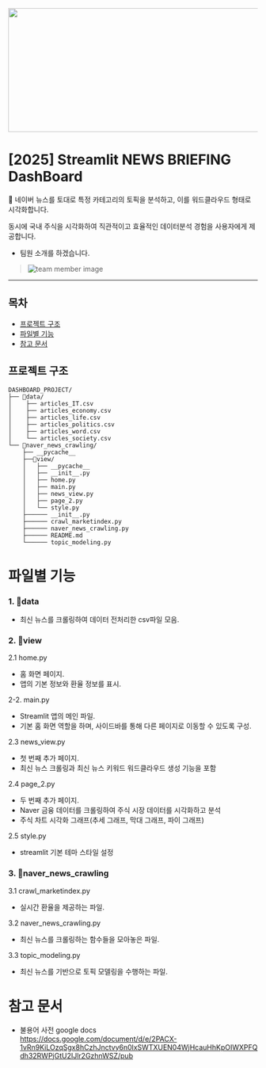 <div align="center">
<img src="https://github.com/user-attachments/assets/567809d6-ce04-4149-8fb1-c07c988b880e"  width="700" height="250">
</div>

# [2025] Streamlit NEWS BRIEFING DashBoard

:mag_right: 네이버 뉴스를 토대로 특정 카테고리의 토픽을 분석하고,
이를 워드클라우드 형태로 시각화합니다. <br>

  동시에 국내 주식을 시각화하여 직관적이고 효율적인 데이터분석 경험을 사용자에게 제공합니다.
  


- 팀원 소개를 하겠습니다.
> ![team member image](https://github.com/user-attachments/assets/da2b3706-3410-4a8b-8478-d6e07e929563)

* * *
## 목차
  - [프로젝트 구조](#프로젝트-구조)
  - [파일별 기능](#파일별-기능)
  - [참고 문서](#참고-문서)

## 프로젝트 구조
```
DASHBOARD_PROJECT/
├── 📁data/
│    ├── articles_IT.csv
│    ├── articles_economy.csv
│    ├── articles_life.csv
│    ├── articles_politics.csv
│    ├── articles_word.csv
│    └── articles_society.csv
└── 📁naver_news_crawling/
    ├── __pycache__
    ├──📁view/
    │   ├── __pycache__
    │   ├── __init__.py
    │   ├── home.py
    │   ├── main.py
    │   ├── news_view.py
    │   ├── page_2.py
    │   └── style.py
    ├────── __init__.py
    ├────── crawl_marketindex.py
    ├────── naver_news_crawling.py
    ├────── README.md
    └────── topic_modeling.py
```


# 파일별 기능
### 1. 📁data
- 최신 뉴스를 크롤링하여 데이터 전처리한 csv파일 모음.

### 2. 📁view
2.1 home.py
- 홈 화면 페이지.
- 앱의 기본 정보와 환율 정보를 표시.

2-2. main.py
- Streamlit 앱의 메인 파일.
- 기본 홈 화면 역할을 하며, 사이드바를 통해 다른 페이지로 이동할 수 있도록 구성.

2.3 news_view.py
- 첫 번째 추가 페이지.
- 최신 뉴스 크롤링과 최신 뉴스 키워드 워드클라우드 생성 기능을 포함

2.4 page_2.py
- 두 번째 추가 페이지.
- Naver 금융 데이터를 크롤링하여 주식 시장 데이터를 시각화하고 분석
- 주식 차트 시각화 그래프(추세 그래프, 막대 그래프, 파이 그래프)

2.5 style.py
- streamlit 기본 테마 스타일 설정

### 3. 📁naver_news_crawling
3.1 crawl_marketindex.py
- 실시간 환율을 제공하는 파일.

3.2 naver_news_crawling.py
- 최신 뉴스를 크롤링하는 함수들을 모아놓은 파일.

3.3 topic_modeling.py
- 최신 뉴스를 기반으로 토픽 모델링을 수행하는 파일.


# 참고 문서
- 불용어 사전 google docs <br>
  https://docs.google.com/document/d/e/2PACX-1vRn9KiLOzqSgx8hCzhJnctvy6n0lxSWTXUEN04WjHcauHhKpOIWXPFQdh32RWPjGtU2IJlr2GzhnWSZ/pub
